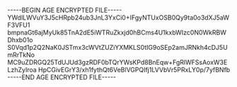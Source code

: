 -----BEGIN AGE ENCRYPTED FILE-----
YWdlLWVuY3J5cHRpb24ub3JnL3YxCi0+IFgyNTUxOSB0Qy9ta0o3dXJ5aWF3VFU1
bmpnaGt6ajMyUk85TnA2dE5iWTRuZkxjd0hBCms4U1kxbWIzc0N0WkRBWDhxb01o
S0Vqd1p2Q2NaK0JSTmx3cWVtZUZiYXMKLS0tIG9oSEp2amJRNkh4cDJ5UmRrTkNo
MC9uZDRGQ25TdUJUd3gzRDF0bTQrYWsKPd8BnEqw+FgRlWFSsAoxW3ELzhZyIroa
HpCGivEGrY3/xh1fythQt6VeBlVGPQIfj1LVVbVr5PRxLY0p/7yfBNfb
-----END AGE ENCRYPTED FILE-----
